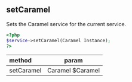 ## setCaramel

Sets the Caramel service for the current service.

```php
<?php
$service->setCaramel(Caramel Instance);
?>
```

| method | param |
|:-----|:-----:|
| setCaramel | Caramel $Caramel |
